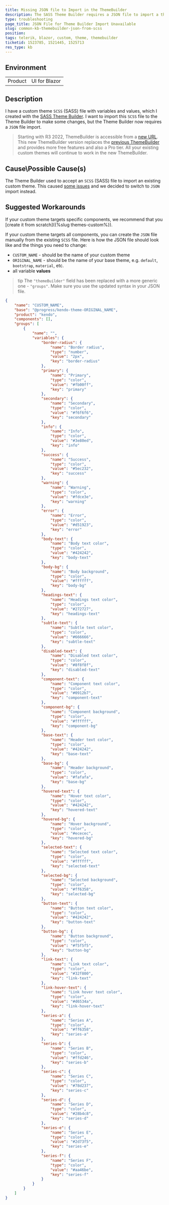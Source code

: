 ```yaml
---
title: Missing JSON file to Import in the ThemeBuilder
description: The SASS Theme Builder requires a JSON file to import a theme. Here is how to create it if you don't have it.
type: troubleshooting
page_title: JSON File for Theme Builder Import Unavailable
slug: common-kb-themebuilder-json-from-scss
position: 
tags: telerik, blazor, custom, theme, themebuilder
ticketid: 1523785, 1521445, 1525713
res_type: kb
---
```


## Environment
<table>
	<tbody>
		<tr>
			<td>Product</td>
			<td>UI for Blazor</td>
		</tr>
	</tbody>
</table>


## Description
I have a custom theme `SCSS` (SASS) file with variables and values, which I created with the [SASS Theme Builder](https://themebuilder.telerik.com/blazor-ui). I want to import this `SCSS` file to the Theme Builder to make some changes, but the Theme Builder now requires a `JSON` file import.

> Starting with R3 2022, ThemeBuilder is accessible from a [new URL](https://themebuilderapp.telerik.com). This new ThemeBuilder version replaces the [previous ThemeBuilder](https://themebuilder.telerik.com/) and provides more free features and also a Pro tier. All your existing custom themes will continue to work in the new ThemeBuilder.  

## Cause\Possible Cause(s)
The Theme Builder used to accept an `SCSS` (SASS) file to import an existing custom theme. This caused [some issues](https://github.com/telerik/kendo-themes/issues/2043) and we decided to switch to `JSON` import instead.

## Suggested Workarounds
If your custom theme targets specific components, we recommend that you [create it from scratch]({%slug themes-custom%}).

If your custom theme targets all components, you can create the `JSON` file manually from the existing `SCSS` file. Here is how the JSON file should look like and the things you need to change:

* `CUSTOM_NAME` - should be the name of your custom theme
* `ORIGINAL_NAME` - should be the name of your base theme, e.g. `default`, `bootstrap`, `material`, etc.
* all variable **values**

>tip The `"themeBuilder"` field has been replaced with a more generic one - `"groups"`. Make sure you use the updated syntax in your JSON file.

```json
{
    "name": "CUSTOM_NAME",
    "base": "@progress/kendo-theme-ORIGINAL_NAME",
    "product": "kendo",
    "components": [],
    "groups": [
        {
            "name": "",
            "variables": {
                "border-radius": {
                    "name": "Border radius",
                    "type": "number",
                    "value": "2px",
                    "key": "border-radius"
                },
                "primary": {
                    "name": "Primary",
                    "type": "color",
                    "value": "#fb00ff",
                    "key": "primary"
                },
                "secondary": {
                    "name": "Secondary",
                    "type": "color",
                    "value": "#f6f6f6",
                    "key": "secondary"
                },
                "info": {
                    "name": "Info",
                    "type": "color",
                    "value": "#3e80ed",
                    "key": "info"
                },
                "success": {
                    "name": "Success",
                    "type": "color",
                    "value": "#5ec232",
                    "key": "success"
                },
                "warning": {
                    "name": "Warning",
                    "type": "color",
                    "value": "#fdce3e",
                    "key": "warning"
                },
                "error": {
                    "name": "Error",
                    "type": "color",
                    "value": "#d51923",
                    "key": "error"
                },
                "body-text": {
                    "name": "Body text color",
                    "type": "color",
                    "value": "#424242",
                    "key": "body-text"
                },
                "body-bg": {
                    "name": "Body background",
                    "type": "color",
                    "value": "#ffffff",
                    "key": "body-bg"
                },
                "headings-text": {
                    "name": "Headings text color",
                    "type": "color",
                    "value": "#272727",
                    "key": "headings-text"
                },
                "subtle-text": {
                    "name": "Subtle text color",
                    "type": "color",
                    "value": "#666666",
                    "key": "subtle-text"
                },
                "disabled-text": {
                    "name": "Disabled text color",
                    "type": "color",
                    "value": "#8f8f8f",
                    "key": "disabled-text"
                },
                "component-text": {
                    "name": "Component text color",
                    "type": "color",
                    "value": "#0912b7",
                    "key": "component-text"
                },
                "component-bg": {
                    "name": "Component background",
                    "type": "color",
                    "value": "#ffffff",
                    "key": "component-bg"
                },
                "base-text": {
                    "name": "Header text color",
                    "type": "color",
                    "value": "#424242",
                    "key": "base-text"
                },
                "base-bg": {
                    "name": "Header background",
                    "type": "color",
                    "value": "#fafafa",
                    "key": "base-bg"
                },
                "hovered-text": {
                    "name": "Hover text color",
                    "type": "color",
                    "value": "#424242",
                    "key": "hovered-text"
                },
                "hovered-bg": {
                    "name": "Hover background",
                    "type": "color",
                    "value": "#ececec",
                    "key": "hovered-bg"
                },
                "selected-text": {
                    "name": "Selected text color",
                    "type": "color",
                    "value": "#ffffff",
                    "key": "selected-text"
                },
                "selected-bg": {
                    "name": "Selected background",
                    "type": "color",
                    "value": "#ff6358",
                    "key": "selected-bg"
                },
                "button-text": {
                    "name": "Button text color",
                    "type": "color",
                    "value": "#424242",
                    "key": "button-text"
                },
                "button-bg": {
                    "name": "Button background",
                    "type": "color",
                    "value": "#f5f5f5",
                    "key": "button-bg"
                },
                "link-text": {
                    "name": "Link text color",
                    "type": "color",
                    "value": "#32f800",
                    "key": "link-text"
                },
                "link-hover-text": {
                    "name": "Link hover text color",
                    "type": "color",
                    "value": "#d6534a",
                    "key": "link-hover-text"
                },
                "series-a": {
                    "name": "Series A",
                    "type": "color",
                    "value": "#ff6358",
                    "key": "series-a"
                },
                "series-b": {
                    "name": "Series B",
                    "type": "color",
                    "value": "#ffd246",
                    "key": "series-b"
                },
                "series-c": {
                    "name": "Series C",
                    "type": "color",
                    "value": "#78d237",
                    "key": "series-c"
                },
                "series-d": {
                    "name": "Series D",
                    "type": "color",
                    "value": "#28b4c8",
                    "key": "series-d"
                },
                "series-e": {
                    "name": "Series E",
                    "type": "color",
                    "value": "#2d73f5",
                    "key": "series-e"
                },
                "series-f": {
                    "name": "Series F",
                    "type": "color",
                    "value": "#aa46be",
                    "key": "series-f"
                }
            }
        }
    ]
}
```
